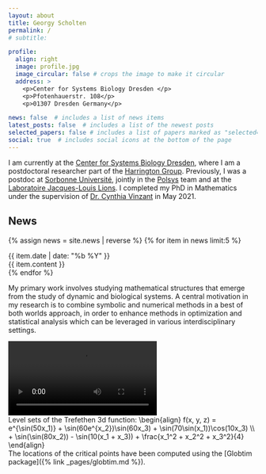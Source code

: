```yaml
---
layout: about
title: Georgy Scholten
permalink: /
# subtitle: 

profile:
  align: right
  image: profile.jpg
  image_circular: false # crops the image to make it circular
  address: >
    <p>Center for Systems Biology Dresden </p>
    <p>Pfotenhauerstr. 108</p>
    <p>01307 Dresden Germany</p>

news: false  # includes a list of news items
latest_posts: false  # includes a list of the newest posts
selected_papers: false # includes a list of papers marked as "selected={true}"
social: true  # includes social icons at the bottom of the page
---
```


I am currently at the [Center for Systems Biology Dresden](https://www.csbdresden.de/), where I am a postdoctoral researcher part of the [Harrington Group](https://www.mpi-cbg.de/research/researchgroups/currentgroups/heather-harrington/group).
Previously, I was a postdoc at [Sorbonne Université](https://www.sorbonne-universite.fr/en), jointly in the [Polsys](https://www-polsys.lip6.fr/) team and at the [Laboratoire Jacques-Louis Lions](https://www.ljll.math.upmc.fr/).
I completed my PhD in Mathematics under the supervision of [Dr. Cynthia Vinzant](https://sites.math.washington.edu/~vinzant/) in May 2021.

## News

{% assign news = site.news | reverse %}
{% for item in news limit:5 %}
<div class="news">
  <div class="row">
    <div class="col-sm-2 abbr">
      <span class="badge font-weight-bold danger-color-dark text-uppercase align-middle">
        {{ item.date | date: "%b %Y" }}
      </span>
    </div>
    <div class="col-sm-10">
      {{ item.content }}
    </div>
  </div>
</div>
{% endfor %}

My primary work involves studying mathematical structures that emerge from the study of dynamic and biological systems.
A central motivation in my research is to combine symbolic and numerical methods in a best of both worlds approach, in order to enhance methods in optimization and statistical analysis which can be leveraged in various interdisciplinary settings.

<div class="row mt-3">
    <div class="col-sm mt-3 mt-md-0">
        <video class="video-fluid w-100" controls>
            <source src="{{ site.baseurl }}/assets/video/level_set_animation.mp4" type="video/mp4">
            Your browser does not support the video tag.
        </video>
    </div>
</div>
<div class="caption">
    Level sets of the Trefethen 3d function:
\begin{align}
f(x, y, z) = e^{\sin(50x_1)} + \sin(60e^{x_2})\sin(60x_3) + \sin(70\sin(x_1))\cos(10x_3) \\
+ \sin(\sin(80x_2)) - \sin(10(x_1 + x_3)) + \frac{x_1^2 + x_2^2 + x_3^2}{4}
\end{align}
</div>
The locations of the critical points have been computed using the [Globtim package]({% link _pages/globtim.md %}).